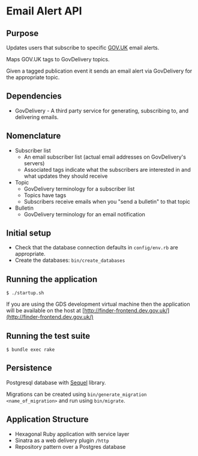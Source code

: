 # Email Alert API

## Purpose
Updates users that subscribe to specific [GOV.UK](http://gov.uk) email alerts.

Maps GOV.UK tags to GovDelivery topics.

Given a tagged publication event it sends an email alert via GovDelivery for
the appropriate topic.

## Dependencies
* GovDelivery - A third party service for generating, subscribing to, and delivering emails.

## Nomenclature
* Subscriber list
  - An email subscriber list (actual email addresses on GovDelivery's servers)
  - Associated tags indicate what the subscribers are interested in and what updates they should receive
* Topic
  - GovDelivery terminology for a subscriber list
  - Topics have tags
  - Subscribers receive emails when you "send a bulletin" to that topic
* Bulletin
  - GovDelivery terminology for an email notification

## Initial setup
* Check that the database connection defaults in `config/env.rb` are
  appropriate.
* Create the databases: `bin/create_databases`

## Running the application
```
$ ./startup.sh
```

If you are using the GDS development virtual machine then the application will be available on the host at [http://finder-frontend.dev.gov.uk/](http://finder-frontend.dev.gov.uk/)

## Running the test suite
```
$ bundle exec rake
```

## Persistence
Postgresql database with [Sequel](http://sequel.jeremyevans.net/) library.

Migrations can be created using `bin/generate_migration <name_of_migration>`
and run using `bin/migrate`.

## Application Structure
* Hexagonal Ruby application with service layer
* Sinatra as a web delivery plugin `/http`
* Repository pattern over a Postgres database
